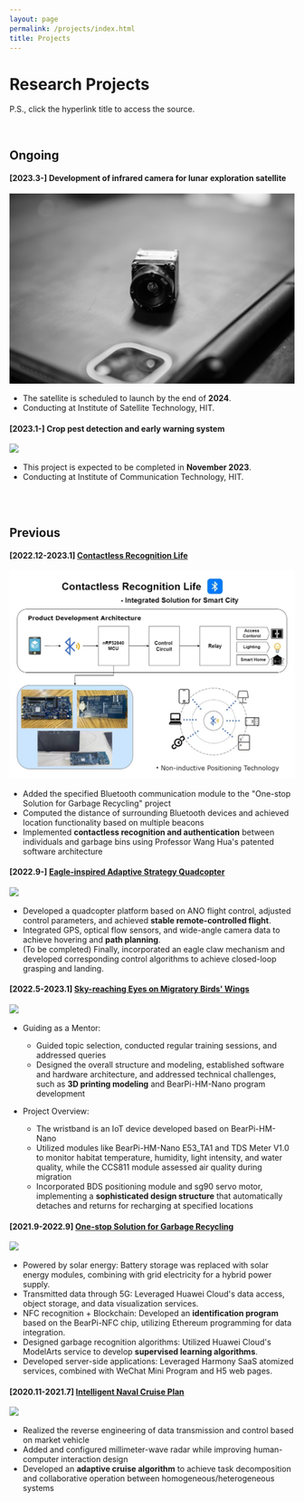 ```yaml
---
layout: page
permalink: /projects/index.html
title: Projects
---
```


# Research Projects

P.S., click the hyperlink title to access the source.<br>

<br>

## Ongoing

#### **[2023.3-] Development of infrared camera for lunar exploration satellite**

<img src="https://github.com/JinDucheng/JinDucheng.github.io/raw/master/src/images/FLIR-camera.jpg">

- The satellite is scheduled to launch by the end of **2024**.
- Conducting at Institute of Satellite Technology, HIT.

#### **[2023.1-] Crop pest detection and early warning system**

<img src="https://github.com/JinDucheng/JinDucheng.github.io/raw/master/src/images/Crop-pest.jpg">

- This project is expected to be completed in **November 2023**.
- Conducting at Institute of Communication Technology, HIT.

<br>

<br>

## Previous

#### [2022.12-2023.1] [Contactless Recognition Life](https://github.com/JinDucheng/JinDucheng.github.io/raw/master/src/file/Contactless%20Recognition%20Life%20-%20Integrated%20Solution%20for%20Smart%20City.7z)

<img src="https://github.com/JinDucheng/JinDucheng.github.io/raw/master/src/images/Contactless.png">

- Added the specified Bluetooth communication module to the "One-stop Solution for Garbage Recycling" project
- Computed the distance of surrounding Bluetooth devices and achieved location functionality based on multiple beacons
- Implemented **contactless recognition and authentication** between individuals and garbage bins using Professor Wang Hua's patented software architecture

#### **[2022.9-] [Eagle-inspired Adaptive Strategy Quadcopter](https://github.com/JinDucheng/JinDucheng.github.io/raw/master/src/file/Eagle-inspired%20Adaptive%20Strategy%20Quadcopter.7z)**

<img src="https://github.com/JinDucheng/JinDucheng.github.io/raw/master/src/images/Quadcopter.png">

- Developed a quadcopter platform based on ANO flight control, adjusted control parameters, and achieved **stable remote-controlled flight**.
- Integrated GPS, optical flow sensors, and wide-angle camera data to achieve hovering and **path planning**.
- (To be completed) Finally, incorporated an eagle claw mechanism and developed corresponding control algorithms to achieve closed-loop grasping and landing.

#### **[2022.5-2023.1] [Sky-reaching Eyes on Migratory Birds' Wings](https://github.com/JinDucheng/JinDucheng.github.io/raw/master/src/file/Sky-reaching%20Eyes%20on%20Migratory%20Birds%E2%80%99%20Wings.7z)**

<img src="https://github.com/JinDucheng/JinDucheng.github.io/raw/master/src/images/migratory-bird.png">

- Guiding as a Mentor:
  - Guided topic selection, conducted regular training sessions, and addressed queries
  - Designed the overall structure and modeling, established software and hardware architecture, and addressed technical challenges, such as **3D printing modeling** and BearPi-HM-Nano program development

- Project Overview:
  - The wristband is an IoT device developed based on BearPi-HM-Nano
  - Utilized modules like BearPi-HM-Nano E53_TA1 and TDS Meter V1.0 to monitor habitat temperature, humidity, light intensity, and water quality, while the CCS811 module assessed air quality during migration
  - Incorporated BDS positioning module and sg90 servo motor, implementing a **sophisticated design structure** that automatically detaches and returns for recharging at specified locations

#### **[2021.9-2022.9] [One-stop Solution for Garbage Recycling](https://github.com/JinDucheng/JinDucheng.github.io/raw/master/src/file/One-stop%20Solution%20for%20Garbage%20Recycling.7z)**

<img src="https://github.com/JinDucheng/JinDucheng.github.io/raw/master/src/images/garbage-bin.png">

- Powered by solar energy: Battery storage was replaced with solar energy modules, combining with grid electricity for a hybrid power supply.
- Transmitted data through 5G: Leveraged Huawei Cloud's data access, object storage, and data visualization services.
- NFC recognition + Blockchain: Developed an **identification program** based on the BearPi-NFC chip, utilizing Ethereum programming for data integration.
- Designed garbage recognition algorithms: Utilized Huawei Cloud's ModelArts service to develop **supervised learning algorithms**.
- Developed server-side applications: Leveraged Harmony SaaS atomized services, combined with WeChat Mini Program and H5 web pages.

#### **[2020.11-2021.7] [Intelligent Naval Cruise Plan](https://github.com/JinDucheng/JinDucheng.github.io/raw/master/src/file/Intelligent%20Naval%20Cruise%20Plan.7z)**

<img src="https://github.com/JinDucheng/JinDucheng.github.io/raw/master/src/images/Cruise.png">

- Realized the reverse engineering of data transmission and control based on market vehicle
- Added and configured millimeter-wave radar while improving human-computer interaction design
- Developed an **adaptive cruise algorithm** to achieve task decomposition and collaborative operation between homogeneous/heterogeneous systems

